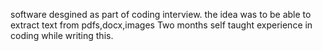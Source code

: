 software desgined as part of coding interview.
the idea was to be able to extract text from pdfs,docx,images
Two months self taught experience in coding while writing this.